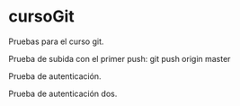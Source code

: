 cursoGit
========

Pruebas para el curso git.

Prueba de subida con el primer push:
    git push origin master

Prueba de autenticación.

Prueba de autenticación dos.